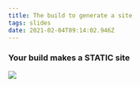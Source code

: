 ```yaml
---
title: The build to generate a site
tags: slides
date: 2021-02-04T09:14:02.946Z
---
```

### Your build makes a STATIC site

![](../images/uploads/untitled-diagram-page-1.drawio.png)